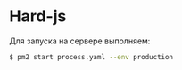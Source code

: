 # Hard-js

Для запуска на сервере выполняем:

``` bash
$ pm2 start process.yaml --env production
```